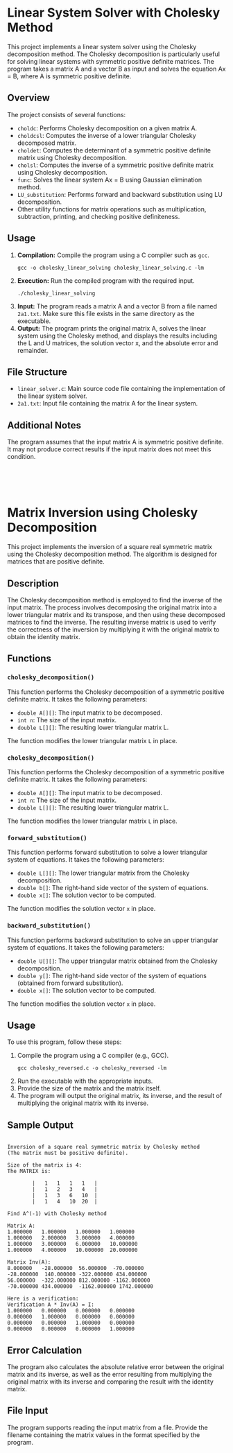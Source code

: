 <!DOCTYPE html>
<html lang="en">
<head>
<meta charset="UTF-8">
<meta name="viewport" content="width=device-width, initial-scale=1.0">
<title>Linear System Solver with Cholesky Method</title>
</head>
<body>

<p align=center> <h1>Linear System Solver with Cholesky Method</h1>

<p>This project implements a linear system solver using the Cholesky decomposition method. The Cholesky decomposition is particularly useful for solving linear systems with symmetric positive definite matrices. The program takes a matrix A and a vector B as input and solves the equation Ax = B, where A is symmetric positive definite.</p>

<h2>Overview</h2>

<p>The project consists of several functions:</p>

<ul>
  <li><code>choldc</code>: Performs Cholesky decomposition on a given matrix A.</li>
  <li><code>choldcsl</code>: Computes the inverse of a lower triangular Cholesky decomposed matrix.</li>
  <li><code>choldet</code>: Computes the determinant of a symmetric positive definite matrix using Cholesky decomposition.</li>
  <li><code>cholsl</code>: Computes the inverse of a symmetric positive definite matrix using Cholesky decomposition.</li>
  <li><code>func</code>: Solves the linear system Ax = B using Gaussian elimination method.</li>
  <li><code>LU_substitution</code>: Performs forward and backward substitution using LU decomposition.</li>
  <li>Other utility functions for matrix operations such as multiplication, subtraction, printing, and checking positive definiteness.</li>
</ul>

<h2>Usage</h2>

<ol>
  <li><strong>Compilation:</strong> Compile the program using a C compiler such as <code>gcc</code>.</li>
  
  <pre><code>gcc -o cholesky_linear_solving cholesky_linear_solving.c -lm</code></pre>

  <li><strong>Execution:</strong> Run the compiled program with the required input.</li>
  
  <pre><code>./cholesky_linear_solving</code></pre>

  <li><strong>Input:</strong> The program reads a matrix A and a vector B from a file named <code>2a1.txt</code>. Make sure this file exists in the same directory as the executable.</li>

  <li><strong>Output:</strong> The program prints the original matrix A, solves the linear system using the Cholesky method, and displays the results including the L and U matrices, the solution vector x, and the absolute error and remainder.</li>
</ol>

<h2>File Structure</h2>

<ul>
  <li><code>linear_solver.c</code>: Main source code file containing the implementation of the linear system solver.</li>
  <li><code>2a1.txt</code>: Input file containing the matrix A for the linear system.</li>
</ul>

<h2>Additional Notes</h2>

<p>The program assumes that the input matrix A is symmetric positive definite. It may not produce correct results if the input matrix does not meet this condition.</p>






<br> <br> <br>

<!DOCTYPE html>
<html lang="en">
<head>
<meta charset="UTF-8">
<meta name="viewport" content="width=device-width, initial-scale=1.0">
<title>Matrix Inversion using Cholesky Decomposition</title>
</head>
<body>

<p align=center> <h1>Matrix Inversion using Cholesky Decomposition</h1>

<p>This project implements the inversion of a square real symmetric matrix using the Cholesky decomposition method. The algorithm is designed for matrices that are positive definite.</p>

<h2>Description</h2>

<p>The Cholesky decomposition method is employed to find the inverse of the input matrix. The process involves decomposing the original matrix into a lower triangular matrix and its transpose, and then using these decomposed matrices to find the inverse. The resulting inverse matrix is used to verify the correctness of the inversion by multiplying it with the original matrix to obtain the identity matrix.</p>

<h2>Functions</h2>

<h3><code>cholesky_decomposition()</code></h3>

<p>This function performs the Cholesky decomposition of a symmetric positive definite matrix. It takes the following parameters:</p>

<ul>
  <li><code>double A[][]</code>: The input matrix to be decomposed.</li>
  <li><code>int n</code>: The size of the input matrix.</li>
  <li><code>double L[][]</code>: The resulting lower triangular matrix L.</li>
</ul>

<p>The function modifies the lower triangular matrix <code>L</code> in place.</p>

<!-- Other functions omitted for brevity -->
<h3><code>cholesky_decomposition()</code></h3>

<p>This function performs the Cholesky decomposition of a symmetric positive definite matrix. It takes the following parameters:</p>

<ul>
  <li><code>double A[][]</code>: The input matrix to be decomposed.</li>
  <li><code>int n</code>: The size of the input matrix.</li>
  <li><code>double L[][]</code>: The resulting lower triangular matrix L.</li>
</ul>

<p>The function modifies the lower triangular matrix <code>L</code> in place.</p>

<h3><code>forward_substitution()</code></h3>

<p>This function performs forward substitution to solve a lower triangular system of equations. It takes the following parameters:</p>

<ul>
  <li><code>double L[][]</code>: The lower triangular matrix from the Cholesky decomposition.</li>
  <li><code>double b[]</code>: The right-hand side vector of the system of equations.</li>
  <li><code>double x[]</code>: The solution vector to be computed.</li>
</ul>

<p>The function modifies the solution vector <code>x</code> in place.</p>

<h3><code>backward_substitution()</code></h3>

<p>This function performs backward substitution to solve an upper triangular system of equations. It takes the following parameters:</p>

<ul>
  <li><code>double U[][]</code>: The upper triangular matrix obtained from the Cholesky decomposition.</li>
  <li><code>double y[]</code>: The right-hand side vector of the system of equations (obtained from forward substitution).</li>
  <li><code>double x[]</code>: The solution vector to be computed.</li>
</ul>

<p>The function modifies the solution vector <code>x</code> in place.</p>


<h2>Usage</h2>

<p>To use this program, follow these steps:</p>

<ol>
  <li>Compile the program using a C compiler (e.g., GCC).</li>
  <pre><code>gcc cholesky_reversed.c -o cholesky_reversed -lm</code></pre>
  <li>Run the executable with the appropriate inputs.</li>
  <li>Provide the size of the matrix and the matrix itself.</li>
  <li>The program will output the original matrix, its inverse, and the result of multiplying the original matrix with its inverse.</li>
</ol>

<h2>Sample Output</h2>

<pre><code>
Inversion of a square real symmetric matrix by Cholesky method
(The matrix must be positive definite).

Size of the matrix is 4:   
The MATRIX is:

        |   1   1   1   1   |
        |   1   2   3   4   |
        |   1   3   6   10  |
        |   1   4   10  20  |

Find A^(-1) with Cholesky method

Matrix A:
1.000000   1.000000   1.000000   1.000000   
1.000000   2.000000   3.000000   4.000000   
1.000000   3.000000   6.000000   10.000000   
1.000000   4.000000   10.000000  20.000000   

Matrix Inv(A):
8.000000   -28.000000  56.000000  -70.000000  
-28.000000  140.000000 -322.000000 434.000000  
56.000000  -322.000000 812.000000 -1162.000000 
-70.000000 434.000000  -1162.000000 1742.000000 

Here is a verification:
Verification A * Inv(A) = I:
1.000000   0.000000   0.000000   0.000000   
0.000000   1.000000   0.000000   0.000000   
0.000000   0.000000   1.000000   0.000000   
0.000000   0.000000   0.000000   1.000000 
</code></pre>

<h2>Error Calculation</h2>

<p>The program also calculates the absolute relative error between the original matrix and its inverse, as well as the error resulting from multiplying the original matrix with its inverse and comparing the result with the identity matrix.</p>

<h2>File Input</h2>

<p>The program supports reading the input matrix from a file. Provide the filename containing the matrix values in the format specified by the program.</p>

</body>
</html>

</body>
</html>
